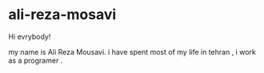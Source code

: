 # ali-reza-mosavi

Hi evrybody!

my name is Ali Reza Mousavi. i have spent most of my life in tehran , i work as a programer .
